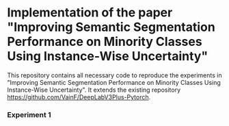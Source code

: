 # Implementation of the paper "Improving Semantic Segmentation Performance on Minority Classes Using Instance-Wise Uncertainty"

This repository contains all necessary code to reproduce the experiments in "Improving Semantic Segmentation Performance on Minority Classes Using Instance-Wise Uncertainty". It extends the existing repository https://github.com/VainF/DeepLabV3Plus-Pytorch.

### Experiment 1
